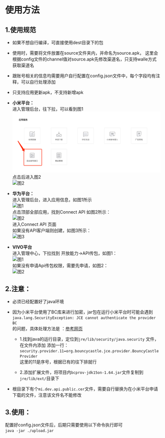 # 使用方法

## 1.使用规范
* 如果不想自行编译，可直接使用dest目录下的包  
* 使用时，需要将文件放置在source文件夹内，并命名为source.apk，
  这里会根据config文件的channel值对source.apk先修改渠道名，只支持walle方式获取渠道名  
* 跟账号相关的信息均需要用户自行配置在config.json文件中，每个字段均有注释，可以自行处理添加
* 只支持应用更新apk，不支持新增apk
  

* **小米平台：**  
进入管理后台，往下拉，可以看到图1  
![图1](./dest/img/小米1.png)  
点击后进入图2  
![图2](../dest/img/小米2.png)  
  

* **华为平台：**  
进入管理后台，进入应用信息，如图1所示  
![图1](../dest/img/华为1.png)  
点击顶部全部应用，找到Connect API 如图2所示：  
![图2](../dest/img/华为2.png)   
进入Connect API 页面  
如果没有API客户端则创建，如图3所示：  
![图3](../dest/img/华为3.png)   
  

* **VIVO平台**  
进入管理中心，下拉找到 开放能力->API传包，如图1：  
![图1](../dest/img/VIVO1.png)  
如果没有申请Api传包权限，需要先申请，如图2：  
![图2](../dest/img/VIVO2.png)  

## 2.注意：
* 必须已经配置好了java环境  
* 因为小米平台使用了BC库来进行加密，jar包在运行小米平台时可能会遇到  
`java.lang.SecurityException: JCE cannot authenticate the provider BC`  
的问题，具体处理方法是 ：[参考网页](https://blog.csdn.net/qq_32327553/article/details/73883440) 
    + 1.找到java的运行目录，定位到`jre/lib/security/java.security` 文件，在文件内添加
        添加一行：
        `security.provider.11=org.bouncycastle.jce.provider.BouncyCastleProvider`  
        这里的11是序号，根据已有的往下排就行  
        
    + 2.添加扩展文件，将项目内`bcprov-jdk15on-1.64.jar`文件复制到 `jre/lib/ext/`目录下
        
* 根目录下有个`mi.dev.api.public.cer`文件，需要自行替换为在小米平台申请下载的文件，注意该文件名不能修改

## 3.使用：  
配置好config.json文件后，后期只需要使用以下命令执行即可  
`java -jar ./upload.jar`
    
